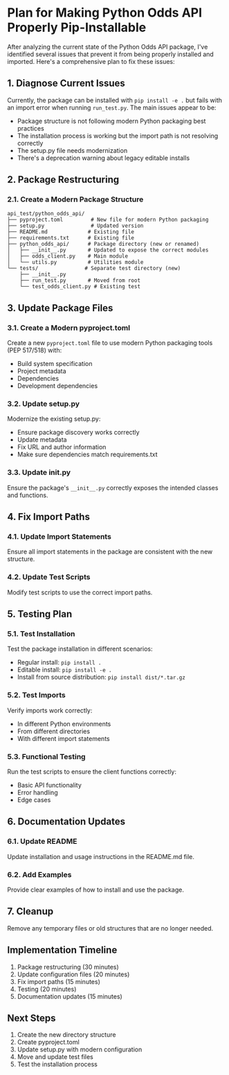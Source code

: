 # Plan for Making Python Odds API Properly Pip-Installable

After analyzing the current state of the Python Odds API package, I've identified several issues that prevent it from being properly installed and imported. Here's a comprehensive plan to fix these issues:

## 1. Diagnose Current Issues

Currently, the package can be installed with `pip install -e .` but fails with an import error when running `run_test.py`. The main issues appear to be:

- Package structure is not following modern Python packaging best practices
- The installation process is working but the import path is not resolving correctly
- The setup.py file needs modernization
- There's a deprecation warning about legacy editable installs

## 2. Package Restructuring

### 2.1. Create a Modern Package Structure

```
api_test/python_odds_api/
├── pyproject.toml         # New file for modern Python packaging
├── setup.py               # Updated version
├── README.md             # Existing file
├── requirements.txt      # Existing file
├── python_odds_api/      # Package directory (new or renamed)
│   ├── __init__.py       # Updated to expose the correct modules
│   ├── odds_client.py    # Main module
│   └── utils.py          # Utilities module
└── tests/               # Separate test directory (new)
    ├── __init__.py
    ├── run_test.py       # Moved from root
    └── test_odds_client.py # Existing test
```

## 3. Update Package Files

### 3.1. Create a Modern pyproject.toml

Create a new `pyproject.toml` file to use modern Python packaging tools (PEP 517/518) with:
- Build system specification
- Project metadata
- Dependencies
- Development dependencies

### 3.2. Update setup.py

Modernize the existing setup.py:
- Ensure package discovery works correctly
- Update metadata
- Fix URL and author information
- Make sure dependencies match requirements.txt

### 3.3. Update __init__.py

Ensure the package's `__init__.py` correctly exposes the intended classes and functions.

## 4. Fix Import Paths

### 4.1. Update Import Statements

Ensure all import statements in the package are consistent with the new structure.

### 4.2. Update Test Scripts

Modify test scripts to use the correct import paths.

## 5. Testing Plan

### 5.1. Test Installation

Test the package installation in different scenarios:
- Regular install: `pip install .`
- Editable install: `pip install -e .`
- Install from source distribution: `pip install dist/*.tar.gz`

### 5.2. Test Imports

Verify imports work correctly:
- In different Python environments
- From different directories
- With different import statements

### 5.3. Functional Testing

Run the test scripts to ensure the client functions correctly:
- Basic API functionality
- Error handling
- Edge cases

## 6. Documentation Updates

### 6.1. Update README

Update installation and usage instructions in the README.md file.

### 6.2. Add Examples

Provide clear examples of how to install and use the package.

## 7. Cleanup

Remove any temporary files or old structures that are no longer needed.

## Implementation Timeline

1. Package restructuring (30 minutes)
2. Update configuration files (20 minutes)
3. Fix import paths (15 minutes)
4. Testing (20 minutes)
5. Documentation updates (15 minutes)

## Next Steps

1. Create the new directory structure
2. Create pyproject.toml
3. Update setup.py with modern configuration
4. Move and update test files
5. Test the installation process